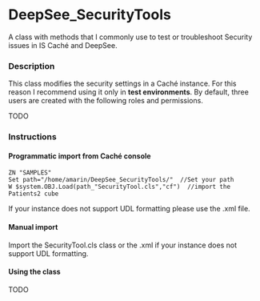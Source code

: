 # DeepSee_SecurityTools
A class with methods that I commonly use to test or troubleshoot Security issues in IS Caché and DeepSee.

### Description
This class modifies the security settings in a Caché instance. For this reason I recommend using it only in **test environments**. By default, three users are created with the following roles and permissions. 

TODO

<!--
### Content

![Alt Text](https://github.com/aless80/DeepSee_SecurityTools/blob/master/img/.png)           
-->

### Instructions
#### Programmatic import from Caché console
```
ZN "SAMPLES"
Set path="/home/amarin/DeepSee_SecurityTools/"  //Set your path
W $system.OBJ.Load(path_"SecurityTool.cls","cf")  //import the Patients2 cube
```
If your instance does not support UDL formatting please use the .xml file.

#### Manual import
Import the SecurityTool.cls class or the .xml if your instance does not support UDL formatting. 

#### Using the class
TODO
